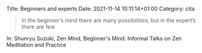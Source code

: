 Title: Beginners and experts
Date: 2021-11-14 10:11:14+01:00
Category: cita

> In the beginner’s mind there are many possibilities, but in the expert’s there are few

In: Shunryu Suzuki, Zen Mind, Beginner's Mind: Informal Talks on Zen Meditation and Practice


